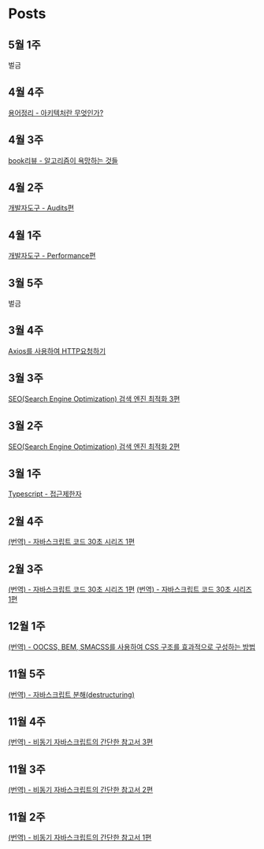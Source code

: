 # Posts

## 5월 1주
벌금

## 4월 4주
[용어정리 - 아키텍처란 무엇인가?](https://tuhbm.github.io/2019/04/24/architecture/)

## 4월 3주
[book리뷰 - 알고리즘이 욕망하는 것들](https://tuhbm.github.io/2019/04/17/bookAlgorithms/)

## 4월 2주
[개발자도구 - Audits편](https://tuhbm.github.io/2019/04/10/devTools-audits/)

## 4월 1주
[개발자도구 - Performance편](https://tuhbm.github.io/2019/04/02/devTools-performance/)

## 3월 5주
벌금

## 3월 4주
[Axios를 사용하여 HTTP요청하기](https://tuhbm.github.io/2019/03/21/axios/)

## 3월 3주
[SEO(Search Engine Optimization) 검색 엔진 최적화 3편](https://tuhbm.github.io/2019/03/12/seo3/)

## 3월 2주
[SEO(Search Engine Optimization) 검색 엔진 최적화 2편](https://tuhbm.github.io/2019/03/04/seo2/)

## 3월 1주
[Typescript - 접근제한자](https://tuhbm.github.io/2019/02/27/accessModifier/)

## 2월 4주
[(번역) - 자바스크립트 코드 30초 시리즈<Utiltity> 1편](https://tuhbm.github.io/2019/02/22/javascript30secUtiltity/)

## 2월 3주

[(번역) - 자바스크립트 코드 30초 시리즈<Date> 1편](https://tuhbm.github.io/2019/02/17/javascript30secDate/)
[(번역) - 자바스크립트 코드 30초 시리즈<Array> 1편](https://tuhbm.github.io/2019/02/10/javascript30secArray1/)

## 12월 1주

[(번역) - OOCSS, BEM, SMACSS를 사용하여 CSS 구조를 효과적으로 구성하는 방법](https://tuhbm.github.io/2018/12/09/cssArchitecture/)

## 11월 5주

[(번역) - 자바스크립트 분해(destructuring)](https://tuhbm.github.io/2018/12/01/javascriptDestructuring/)

## 11월 4주

[(번역) - 비동기 자바스크립트의 간단한 참고서 3편](https://tuhbm.github.io/2018/11/24/async03/)

## 11월 3주

[(번역) - 비동기 자바스크립트의 간단한 참고서 2편](https://tuhbm.github.io/2018/11/14/async02/)

## 11월 2주

[(번역) - 비동기 자바스크립트의 간단한 참고서 1편](https://tuhbm.github.io/2018/11/05/async01/)
